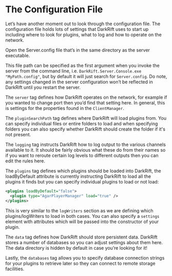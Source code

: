 # The Configuration File
Let’s have another moment out to look through the configuration file. The configuration file holds lots of settings that DarkRift uses to start up including where to look for plugins, what to log and how to operate on the network.

Open the Server.config file that’s in the same directory as the server executable.

This file path can be specified as the first argument when you invoke the server from the command line, i.e. `DarkRift.Server.Console.exe "MyPath.config"`, but by default it will just search for `Server.config`. Do note, any settings changed in the server configuration won’t be reflected in DarkRift until you restart the server.

The `server` tag defines how DarkRift operates on the network, for example if you wanted to change port then you’d find that setting here. In general, this is settings for the properties found in the `ClientManager`.

The `pluginSearchPath` tag defines where DarkRift will load plugins from. You can specify individual files or entire folders to load and when specifying folders you can also specify whether DarkRift should create the folder if it's not present.

The `logging` tag instructs DarkRift how to log output to the various channels available to it. It should be fairly obvious what these do from their names so if you want to reroute certain log levels to different outputs then you can edit the rules here.

The `plugins` tag defines which plugins should be loaded into DarkRift, the loadByDefault attribute is currently instructing DarkRift to load all the plugins it finds but you can specify individual plugins to load or not load:
```xml
<plugins loadByDefault="false">
  <plugin type="AgarPlayerManager" load="true" />
</plugins>
```
This is very similar to the `logWriters` section as we are defining which plugins/logWriters to load in both cases. You can also specify a `settings` element with attributes which will be passed into the constructor of your plugin.

The `data` tag defines how DarkRift should store persistent data. DarkRift stores a number of databases so you can adjust settings about them here. The data directory is hidden by default in case you’re looking for it!

Lastly, the `databases` tag allows you to specify database connection strings for your plugins to retrieve later so they can connect to remote storage facilities.
